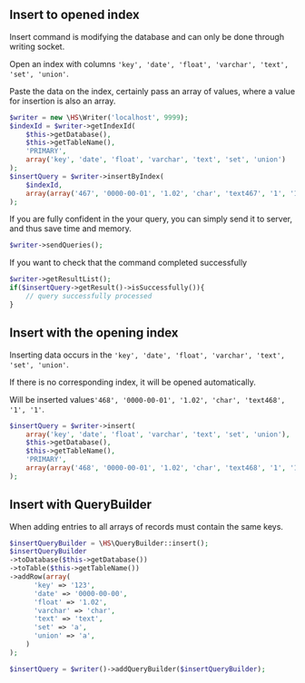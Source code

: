 Insert to opened index
------------
Insert command is modifying the database and can only be done through writing socket.

Open an index with columns `'key', 'date', 'float', 'varchar', 'text', 'set', 'union'`.

Paste the data on the index, certainly pass an array of values, where a value for insertion is also an array.

```php
$writer = new \HS\Writer('localhost', 9999);
$indexId = $writer->getIndexId(
    $this->getDatabase(),
    $this->getTableName(),
    'PRIMARY',
    array('key', 'date', 'float', 'varchar', 'text', 'set', 'union')
);
$insertQuery = $writer->insertByIndex(
    $indexId,
    array(array('467', '0000-00-01', '1.02', 'char', 'text467', '1', '1'))
);
```

If you are fully confident in the your query, you can simply send it to server, and thus save time and memory.

```php
$writer->sendQueries();
```

If you want to check that the command completed successfully

```php
$writer->getResultList();
if($insertQuery->getResult()->isSuccessfully()){
    // query successfully processed
}
```

Insert with the opening index
------------
Inserting data occurs in the `'key', 'date', 'float', 'varchar', 'text', 'set', 'union'`.

If there is no corresponding index, it will be opened automatically.

Will be inserted values ​​`'468', '0000-00-01', '1.02', 'char', 'text468', '1', '1'`.

```php
$insertQuery = $writer->insert(
    array('key', 'date', 'float', 'varchar', 'text', 'set', 'union'),
    $this->getDatabase(),
    $this->getTableName(),
    'PRIMARY',
    array(array('468', '0000-00-01', '1.02', 'char', 'text468', '1', '1'))
);
```

Insert with QueryBuilder
------------
When adding entries to all arrays of records must contain the same keys.

```php
$insertQueryBuilder = \HS\QueryBuilder::insert();
$insertQueryBuilder
->toDatabase($this->getDatabase())
->toTable($this->getTableName())
->addRow(array(
      'key' => '123',
      'date' => '0000-00-00',
      'float' => '1.02',
      'varchar' => 'char',
      'text' => 'text',
      'set' => 'a',
      'union' => 'a',
    )
);

$insertQuery = $writer()->addQueryBuilder($insertQueryBuilder);
```